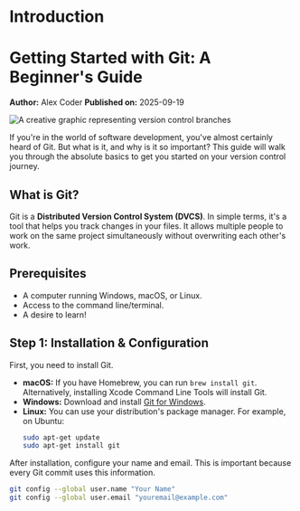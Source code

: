 # Introduction

# Getting Started with Git: A Beginner's Guide

**Author:** Alex Coder
**Published on:** 2025-09-19

![A creative graphic representing version control branches](https://picsum.photos/seed/git/800/250)

If you're in the world of software development, you've almost certainly heard of Git. But what is it, and why is it so important? This guide will walk you through the absolute basics to get you started on your version control journey.

## What is Git?

Git is a **Distributed Version Control System (DVCS)**. In simple terms, it's a tool that helps you track changes in your files. It allows multiple people to work on the same project simultaneously without overwriting each other's work.

## Prerequisites

* A computer running Windows, macOS, or Linux.
* Access to the command line/terminal.
* A desire to learn!

## Step 1: Installation & Configuration

First, you need to install Git.

* **macOS:** If you have Homebrew, you can run `brew install git`. Alternatively, installing Xcode Command Line Tools will install Git.
* **Windows:** Download and install [Git for Windows](https://git-scm.com/download/win).
* **Linux:** You can use your distribution's package manager. For example, on Ubuntu:
    ```bash
    sudo apt-get update
    sudo apt-get install git
    ```

After installation, configure your name and email. This is important because every Git commit uses this information.

```bash
git config --global user.name "Your Name"
git config --global user.email "youremail@example.com"